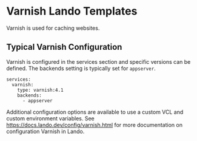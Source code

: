 # Varnish Lando Templates
Varnish is used for caching websites.


## Typical Varnish Configuration
Varnish is configured in the services section and specific versions can be defined. The backends setting is typically set for `appserver`.

```
services:
  varnish:
    type: varnish:4.1
    backends:
      - appserver
```

Additional configuration options are available to use a custom VCL and custom environment variables. See https://docs.lando.dev/config/varnish.html for more documentation on configuration Varnish in Lando.
